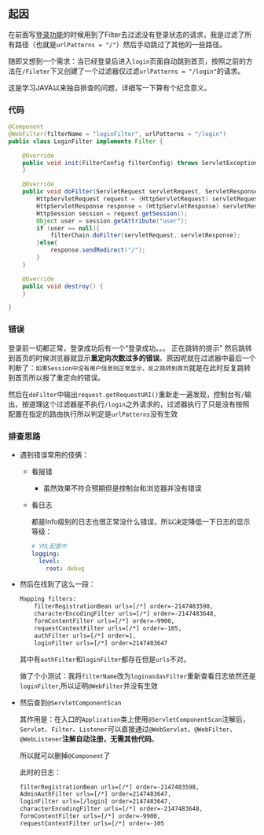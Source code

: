 ## 起因

在前面写[登录功能](./SpringBoot中使用Filter过滤器实现登录功能.md)的时候用到了Filter去过滤没有登录状态的请求，我是过滤了所有路径（也就是`urlPatterns = "/"`）然后手动跳过了其他的一些路径。

随即又想到一个需求：当已经登录后进入`login`页面自动跳到首页，按照之前的方法在`/Fileter`下又创建了一个过滤器仅过滤`urlPatterns = "/login"`的请求。

这是学习JAVA以来独自排查的问题，详细写一下算有个纪念意义。

### 代码

```JAVA
@Component
@WebFilter(filterName = "loginFilter", urlPatterns = "/login")
public class LoginFilter implements Filter {

    @Override
    public void init(FilterConfig filterConfig) throws ServletException {
    }

    @Override
    public void doFilter(ServletRequest servletRequest, ServletResponse servletResponse, FilterChain filterChain) throws IOException, ServletException {
        HttpServletRequest request = (HttpServletRequest) servletRequest;
        HttpServletResponse response = (HttpServletResponse) servletResponse;
        HttpSession session = request.getSession();
        Object user = session.getAttribute("user");
        if (user == null){
            filterChain.doFilter(servletRequest, servletResponse);
        }else{
            response.sendRedirect("/");
        }
    }

    @Override
    public void destroy() {
    }

}

```



### 错误

登录前一切都正常，登录成功后有一个“登录成功。。。 正在跳转的提示” 然后跳转到首页的时候浏览器就显示**重定向次数过多的错误**。原因呢就在过滤器中最后一个判断了：`如果Session中没有用户信息则正常显示，反之跳转到首页`就是在此时反复跳转到首页所以报了重定向的错误。

然后在`doFilter`中输出`request.getRequestURI()`重新走一遍发现，控制台有`/`输出，按道理这个过滤器是不执行`/login`之外请求的，过滤器执行了只是没有按照配置在指定的路由执行所以判定是`urlPatterns`没有生效



### 排查思路

- 遇到错误常用的伎俩：

  - 看报错

    - 虽然效果不符合预期但是控制台和浏览器并没有错误 

      

  - 看日志

    都是Info级别的日志也很正常没什么错误，所以决定降低一下日志的显示等级：

    ```yml
    # YML配置中
    logging:
      level:
        root: debug
    ```

- 然后在找到了这么一段：

  ```XML
  Mapping filters:
      filterRegistrationBean urls=[/*] order=-2147483598, 
      characterEncodingFilter urls=[/*] order=-2147483648, 
      formContentFilter urls=[/*] order=-9900, 
      requestContextFilter urls=[/*] order=-105, 
      authFilter urls=[/*] order=1, 
      loginFilter urls=[/*] order=2147483647
  ```

    其中有`authFilter`和`loginFilter`都存在但是`urls`不对。

    做了个小测试：我将`filterName`改为`loginasdasFilter`重新查看日志依然还是`loginFilter`,所以证明`@WebFilter`并没有生效



- 然后查到`@ServletComponentScan`

  其作用是：在入口的`Application`类上使用`@ServletComponentScan`注解后，`Servlet`、`Filter`、`Listener`可以直接通过`@WebServlet`、`@WebFilter`、`@WebListener`**注解自动注册，无需其他代码**。

  所以就可以删掉`@Component`了

  此时的日志：

  ```XML
  filterRegistrationBean urls=[/*] order=-2147483598, 
  AdminAuthFilter urls=[/*] order=2147483647, 
  loginFilter urls=[/login] order=2147483647, 
  characterEncodingFilter urls=[/*] order=-2147483648, 
  formContentFilter urls=[/*] order=-9900, 
  requestContextFilter urls=[/*] order=-105
  ```

  